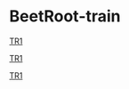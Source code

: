 # BeetRoot-train

[TR1](MyWork/Transport1.jpg)

[TR1](MyWork/Transport2.jpg)

[TR1](MyWork/Transport3.jpg)
